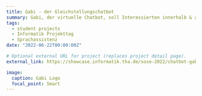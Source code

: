 ```yaml
---
title: Gabi - der Gleichstellungschatbot
summary: Gabi, der virtuelle Chatbot, soll Interessierten innerhalb & außerhalb der Hochschule Augsburg individuelle Hilfestellungen, Informationen und Angebote rund um das Thema Gleichstellung bieten können
tags:
  - student projects
  - Informatik Projekttag
  - Sprachassistenz
date: "2022-06-22T00:00:00Z"

# Optional external URL for project (replaces project detail page).
external_link: https://showcase.informatik.tha.de/sose-2022/chatbot-gabi

image:
  caption: Gabi Logo
  focal_point: Smart
---
```

